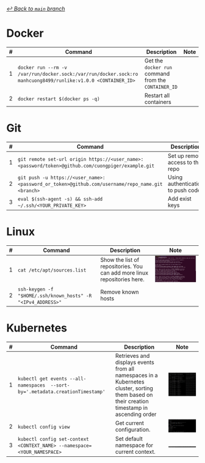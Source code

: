 ###### [_↩ Back to `main` branch_](https://github.com/cuongpiger/cloud)

# Docker
|#|Command|Description|Note|
|-|-|-|-|
|1|`docker run --rm -v /var/run/docker.sock:/var/run/docker.sock:ro manhcuong8499/runlike:v1.0.0 <CONTAINER_ID>`|Get the `docker run` command from the `CONTAINER_ID`||
|2|`docker restart $(docker ps -q)`|Restart all containers||


# Git
|#|Command|Description|Note|
|-|-|-|-|
|1|`git remote set-url origin https://<user_name>:<password/token>@github.com/cuongpiger/example.git`|Set up remote access to the repo||
|2|`git push -u https://<user_name>:<password_or_token>@github.com/username/repo_name.git <branch>`|Using authentication to push code||
|3|`eval $(ssh-agent -s) && ssh-add ~/.ssh/<YOUR_PRIVATE_KEY>`|Add exist keys||

# Linux
|#|Command|Description|Note|
|-|-|-|-|
|1|`cat /etc/apt/sources.list`|Show the list of repositories. You can add more linux repositories here.|![](./img/linux/01.png)|
|2|`ssh-keygen -f "$HOME/.ssh/known_hosts" -R "<IPv4_ADDRESS>"`|Remove known hosts||

# Kubernetes
|#|Command|Description|Note|
|-|-|-|-|
|1|`kubectl get events --all-namespaces  --sort-by='.metadata.creationTimestamp'`|Retrieves and displays events from all namespaces in a Kubernetes cluster, sorting them based on their creation timestamp in ascending order|![](./img/k8s/01.png)|
|2|`kubectl config view`|Get current configuration.|![](./img/k8s/02.png)|
|3|`kubectl config set-context <CONTEXT_NAME> --namespace=<YOUR_NAMESPACE>`|Set default namespace for current context.|![](./img/k8s/03.png)|

